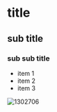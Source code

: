# title

## sub title 

### sub sub title 

- item 1
- item 2
- item 3
  
![1302706](https://github.com/Emilyllin0310/ENCE_3210_uP_2024/assets/157821128/9be12bf8-d511-441e-b83e-533050014f7b)
